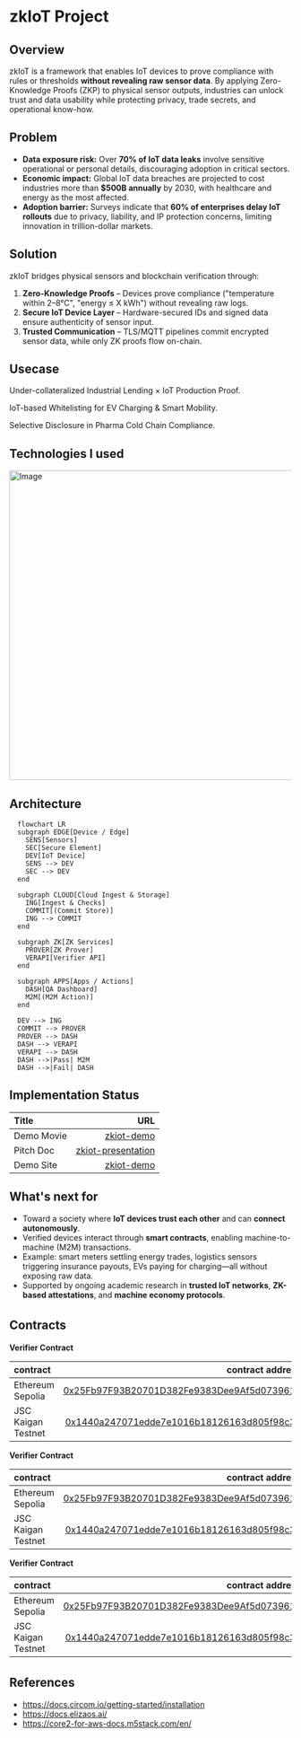 # zkIoT Project 

## Overview
zkIoT is a framework that enables IoT devices to prove compliance with rules or thresholds **without revealing raw sensor data**. By applying Zero-Knowledge Proofs (ZKP) to physical sensor outputs, industries can unlock trust and data usability while protecting privacy, trade secrets, and operational know-how.

## Problem
- **Data exposure risk:** Over **70% of IoT data leaks** involve sensitive operational or personal details, discouraging adoption in critical sectors.
- **Economic impact:** Global IoT data breaches are projected to cost industries more than **$500B annually** by 2030, with healthcare and energy as the most affected.
- **Adoption barrier:** Surveys indicate that **60% of enterprises delay IoT rollouts** due to privacy, liability, and IP protection concerns, limiting innovation in trillion-dollar markets.

## Solution
zkIoT bridges physical sensors and blockchain verification through:
1. **Zero-Knowledge Proofs** – Devices prove compliance ("temperature within 2–8°C", "energy ≤ X kWh") without revealing raw logs.
2. **Secure IoT Device Layer** – Hardware-secured IDs and signed data ensure authenticity of sensor input.
3. **Trusted Communication** – TLS/MQTT pipelines commit encrypted sensor data, while only ZK proofs flow on-chain.

## Usecase 
Under-collateralized Industrial Lending × IoT Production Proof.

IoT-based Whitelisting for EV Charging & Smart Mobility.

Selective Disclosure in Pharma Cold Chain Compliance.


## Technologies I used
<img width="907" height="552" alt="Image" src="https://github.com/user-attachments/assets/1d551f10-e3ae-433c-87c2-d445277f5553" />

## Architecture

```mermaid
  flowchart LR
  subgraph EDGE[Device / Edge]
    SENS[Sensors]
    SEC[Secure Element]
    DEV[IoT Device]
    SENS --> DEV
    SEC --> DEV
  end

  subgraph CLOUD[Cloud Ingest & Storage]
    ING[Ingest & Checks]
    COMMIT[(Commit Store)]
    ING --> COMMIT
  end

  subgraph ZK[ZK Services]
    PROVER[ZK Prover]
    VERAPI[Verifier API]
  end

  subgraph APPS[Apps / Actions]
    DASH[QA Dashboard]
    M2M[(M2M Action)]
  end

  DEV --> ING
  COMMIT --> PROVER
  PROVER --> DASH
  DASH --> VERAPI
  VERAPI --> DASH
  DASH -->|Pass| M2M
  DASH -->|Fail| DASH

```

## Implementation Status

| Title          |                                                              URL |
| :------------- | ---------------------------------------------------------------: |
| Demo Movie      |                                      [zkiot-demo](https://youtu.be/WDGJQbM-rik)|
| Pitch Doc    |   [zkiot-presentation](https://www.canva.com/design/DAGxszg1ejA/_BAAG-tUr6_MTcjdlD_zBA/edit?utm_content=DAGxszg1ejA&utm_campaign=designshare&utm_medium=link2&utm_source=sharebutton) |
| Demo Site     |                                 [zkiot-demo](https://zk-credit-teal.vercel.app/) | 

## What's next for
- Toward a society where **IoT devices trust each other** and can **connect autonomously**.
- Verified devices interact through **smart contracts**, enabling machine-to-machine (M2M) transactions.
- Example: smart meters settling energy trades, logistics sensors triggering insurance payouts, EVs paying for charging—all without exposing raw data.
- Supported by ongoing academic research in **trusted IoT networks**, **ZK-based attestations**, and **machine economy protocols**.

## Contracts　
**Verifier Contract**

| contract                   |                                                                                                                   contract address |
| :------------------------- | ---------------------------------------------------------------------------------------------------------------------------------: |
| Ethereum Sepolia    | [0x25Fb97F93B20701D382Fe9383Dee9Af5d0739618](https://etherscan.io/address/0x25fb97f93b20701d382fe9383dee9af5d0739618)|
| JSC Kaigan Testnet    | [0x1440a247071edde7e1016b18126163d805f98c31](https://explorer.kaigan.jsc.dev/address/0x1440A247071EDdE7e1016b18126163D805f98C31)|

**Verifier Contract**

| contract                   |                                                                                                                   contract address |
| :------------------------- | ---------------------------------------------------------------------------------------------------------------------------------: |
| Ethereum Sepolia    | [0x25Fb97F93B20701D382Fe9383Dee9Af5d0739618](https://etherscan.io/address/0x25fb97f93b20701d382fe9383dee9af5d0739618)|
| JSC Kaigan Testnet    | [0x1440a247071edde7e1016b18126163d805f98c31](https://explorer.kaigan.jsc.dev/address/0x1440A247071EDdE7e1016b18126163D805f98C31)|

**Verifier Contract**

| contract                   |                                                                                                                   contract address |
| :------------------------- | ---------------------------------------------------------------------------------------------------------------------------------: |
| Ethereum Sepolia    | [0x25Fb97F93B20701D382Fe9383Dee9Af5d0739618](https://etherscan.io/address/0x25fb97f93b20701d382fe9383dee9af5d0739618)|
| JSC Kaigan Testnet    | [0x1440a247071edde7e1016b18126163d805f98c31](https://explorer.kaigan.jsc.dev/address/0x1440A247071EDdE7e1016b18126163D805f98C31)|


## References　
- https://docs.circom.io/getting-started/installation
- https://docs.elizaos.ai/
- https://core2-for-aws-docs.m5stack.com/en/


